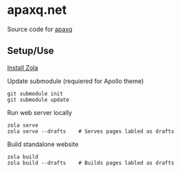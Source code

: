 # apaxq.net
Source code for [apaxq](https://apaxq.net)

## Setup/Use
[Install Zola](https://www.getzola.org/documentation/getting-started/installation/)
    
Update submodule (requiered for Apollo theme)
    
    git submodule init
    git submodule update

Run web server locally

    zola serve
    zola serve --drafts    # Serves pages labled as drafts

Build standalone website
    
    zola build
    zola build --drafts    # Builds pages labled as drafts
    
